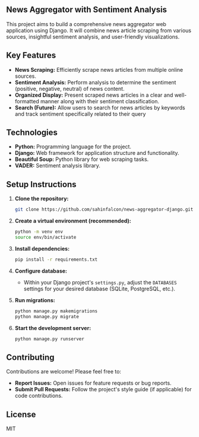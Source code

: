## **News Aggregator with Sentiment Analysis**

This project aims to build a comprehensive news aggregator web application using Django.  It will combine news article scraping from various sources, insightful sentiment analysis, and user-friendly visualizations.

## Key Features

* **News Scraping:** Efficiently scrape news articles from multiple online sources.
* **Sentiment Analysis:** Perform analysis to determine the sentiment (positive, negative, neutral) of news content.
* **Organized Display:** Present scraped news articles in a clear and well-formatted manner along with their sentiment classification.
* **Search (Future):** Allow users to search for news articles by keywords and track sentiment specifically related to their query

## Technologies

* **Python:** Programming language for the project.
* **Django:**  Web framework for application structure and functionality.
* **Beautiful Soup:** Python library for web scraping tasks.
* **VADER:**  Sentiment analysis library.

## Setup Instructions

1. **Clone the repository:** 
   ```bash
   git clone https://github.com/sahinfalcon/news-aggregator-django.git
   ```

2. **Create a virtual environment (recommended):**  
   ```bash
   python -m venv env
   source env/bin/activate 
   ```

3. **Install dependencies:**
   ```bash
   pip install -r requirements.txt
   ```

4. **Configure database:**
   * Within your Django project's `settings.py`, adjust the `DATABASES` settings for your desired database (SQLite, PostgreSQL, etc.).

5. **Run migrations:**
   ```bash
   python manage.py makemigrations
   python manage.py migrate
   ```

6. **Start the development server:**
   ```bash
   python manage.py runserver
   ```

## Contributing

Contributions are welcome! Please feel free to:

* **Report Issues:** Open issues for feature requests or bug reports.
* **Submit Pull Requests:**  Follow the project's style guide (if applicable) for code contributions.  

## License

MIT

